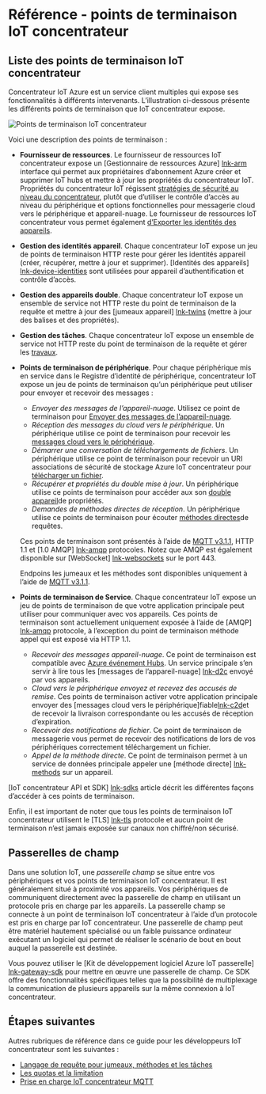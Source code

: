 <properties
 pageTitle="Guide du développeur - points de terminaison IoT concentrateur | Microsoft Azure"
 description="Guide du développeur IoT concentrateur Azure - informations de référence sur les points de terminaison IoT concentrateur"
 services="iot-hub"
 documentationCenter=".net"
 authors="dominicbetts"
 manager="timlt"
 editor=""/>

<tags
 ms.service="iot-hub"
 ms.devlang="multiple"
 ms.topic="article"
 ms.tgt_pltfrm="na"
 ms.workload="na"
 ms.date="09/30/2016" 
 ms.author="dobett"/>

# <a name="reference---iot-hub-endpoints"></a>Référence - points de terminaison IoT concentrateur

## <a name="list-of-iot-hub-endpoints"></a>Liste des points de terminaison IoT concentrateur

Concentrateur IoT Azure est un service client multiples qui expose ses fonctionnalités à différents intervenants. L’illustration ci-dessous présente les différents points de terminaison que IoT concentrateur expose.

![Points de terminaison IoT concentrateur][img-endpoints]

Voici une description des points de terminaison :

* **Fournisseur de ressources**. Le fournisseur de ressources IoT concentrateur expose un [Gestionnaire de ressources Azure] [ lnk-arm] interface qui permet aux propriétaires d’abonnement Azure créer et supprimer IoT hubs et mettre à jour les propriétés du concentrateur IoT. Propriétés du concentrateur IoT régissent [stratégies de sécurité au niveau du concentrateur][lnk-accesscontrol], plutôt que d’utiliser le contrôle d’accès au niveau du périphérique et options fonctionnelles pour messagerie cloud vers le périphérique et appareil-nuage. Le fournisseur de ressources IoT concentrateur vous permet également [d’Exporter les identités des appareils][lnk-importexport].
* **Gestion des identités appareil**. Chaque concentrateur IoT expose un jeu de points de terminaison HTTP reste pour gérer les identités appareil (créer, récupérer, mettre à jour et supprimer). [Identités des appareils] [ lnk-device-identities] sont utilisées pour appareil d’authentification et contrôle d’accès.
* **Gestion des appareils double**. Chaque concentrateur IoT expose un ensemble de service not HTTP reste du point de terminaison de la requête et mettre à jour des [jumeaux appareil] [ lnk-twins] (mettre à jour des balises et des propriétés).
* **Gestion des tâches**. Chaque concentrateur IoT expose un ensemble de service not HTTP reste du point de terminaison de la requête et gérer les [travaux][lnk-jobs].
* **Points de terminaison de périphérique**. Pour chaque périphérique mis en service dans le Registre d’identité de périphérique, concentrateur IoT expose un jeu de points de terminaison qu’un périphérique peut utiliser pour envoyer et recevoir des messages :
    - *Envoyer des messages de l’appareil-nuage*. Utilisez ce point de terminaison pour [Envoyer des messages de l’appareil-nuage][lnk-d2c].
    - *Réception des messages du cloud vers le périphérique*. Un périphérique utilise ce point de terminaison pour recevoir les [messages cloud vers le périphérique][lnk-c2d].
    - *Démarrer une conversation de téléchargements de fichiers*. Un périphérique utilise ce point de terminaison pour recevoir un URI associations de sécurité de stockage Azure IoT concentrateur pour [télécharger un fichier][lnk-upload].
    - *Récupérer et propriétés du double mise à jour*. Un périphérique utilise ce points de terminaison pour accéder aux son [double appareil][lnk-twins]de propriétés.
    - *Demandes de méthodes directes de réception*. Un périphérique utilise ce points de terminaison pour écouter [méthodes directes][lnk-methods]de requêtes.

    Ces points de terminaison sont présentés à l’aide de [MQTT v3.1.1][lnk-mqtt], HTTP 1.1 et [1.0 AMQP] [ lnk-amqp] protocoles. Notez que AMQP est également disponible sur [WebSocket] [ lnk-websockets] sur le port 443.
    
    Endpoins les jumeaux et les méthodes sont disponibles uniquement à l’aide de [MQTT v3.1.1][lnk-mqtt].

* **Points de terminaison de Service**. Chaque concentrateur IoT expose un jeu de points de terminaison de que votre application principale peut utiliser pour communiquer avec vos appareils. Ces points de terminaison sont actuellement uniquement exposée à l’aide de [AMQP] [ lnk-amqp] protocole, à l’exception du point de terminaison méthode appel qui est exposé via HTTP 1.1.
    - *Recevoir des messages appareil-nuage*. Ce point de terminaison est compatible avec [Azure événement Hubs][lnk-event-hubs]. Un service principale s’en servir à lire tous les [messages de l’appareil-nuage] [ lnk-d2c] envoyé par vos appareils.
    - *Cloud vers le périphérique envoyez et recevez des accusés de remise*. Ces points de terminaison activer votre application principale envoyer des [messages cloud vers le périphérique]fiable[lnk-c2d]et de recevoir la livraison correspondante ou les accusés de réception d’expiration.
    - *Recevoir des notifications de fichier*. Ce point de terminaison de messagerie vous permet de recevoir des notifications de lors de vos périphériques correctement téléchargement un fichier. 
    - *Appel de la méthode directe*. Ce point de terminaison permet à un service de données principale appeler une [méthode directe] [ lnk-methods] sur un appareil.

[IoT concentrateur API et SDK] [ lnk-sdks] article décrit les différentes façons d’accéder à ces points de terminaison.

Enfin, il est important de noter que tous les points de terminaison IoT concentrateur utilisent le [TLS] [ lnk-tls] protocole et aucun point de terminaison n’est jamais exposée sur canaux non chiffré/non sécurisé.

## <a name="field-gateways"></a>Passerelles de champ

Dans une solution IoT, une *passerelle champ* se situe entre vos périphériques et vos points de terminaison IoT concentrateur. Il est généralement situé à proximité vos appareils. Vos périphériques de communiquent directement avec la passerelle de champ en utilisant un protocole pris en charge par les appareils. La passerelle champ se connecte à un point de terminaison IoT concentrateur à l’aide d’un protocole est pris en charge par IoT concentrateur. Une passerelle de champ peut être matériel hautement spécialisé ou un faible puissance ordinateur exécutant un logiciel qui permet de réaliser le scénario de bout en bout auquel la passerelle est destinée.

Vous pouvez utiliser le [Kit de développement logiciel Azure IoT passerelle] [ lnk-gateway-sdk] pour mettre en œuvre une passerelle de champ. Ce SDK offre des fonctionnalités spécifiques telles que la possibilité de multiplexage la communication de plusieurs appareils sur la même connexion à IoT concentrateur.

## <a name="next-steps"></a>Étapes suivantes

Autres rubriques de référence dans ce guide pour les développeurs IoT concentrateur sont les suivantes :

- [Langage de requête pour jumeaux, méthodes et les tâches][lnk-devguide-query]
- [Les quotas et la limitation][lnk-devguide-quotas]
- [Prise en charge IoT concentrateur MQTT][lnk-devguide-mqtt]

[lnk-gateway-sdk]: https://github.com/Azure/azure-iot-gateway-sdk

[img-endpoints]: ./media/iot-hub-devguide-endpoints/endpoints.png
[lnk-amqp]: https://www.amqp.org/
[lnk-mqtt]: http://mqtt.org/
[lnk-websockets]: https://tools.ietf.org/html/rfc6455
[lnk-arm]: ../azure-resource-manager/resource-group-overview.md
[lnk-event-hubs]: http://azure.microsoft.com/documentation/services/event-hubs/

[lnk-tls]: https://tools.ietf.org/html/rfc5246


[lnk-sdks]: iot-hub-devguide-sdks.md
[lnk-accesscontrol]: iot-hub-devguide-security.md#access-control-and-permissions
[lnk-importexport]: iot-hub-devguide-identity-registry.md#import-and-export-device-identities
[lnk-d2c]: iot-hub-devguide-messaging.md#device-to-cloud-messages
[lnk-device-identities]: iot-hub-devguide-identity-registry.md
[lnk-upload]: iot-hub-devguide-file-upload.md
[lnk-c2d]: iot-hub-devguide-messaging.md#cloud-to-device-messages
[lnk-methods]: iot-hub-devguide-direct-methods.md
[lnk-twins]: iot-hub-devguide-device-twins.md
[lnk-query]: iot-hub-devguide-query-language.md
[lnk-jobs]: iot-hub-devguide-jobs.md

[lnk-devguide-quotas]: iot-hub-devguide-quotas-throttling.md
[lnk-devguide-query]: iot-hub-devguide-query-language.md
[lnk-devguide-mqtt]: iot-hub-mqtt-support.md